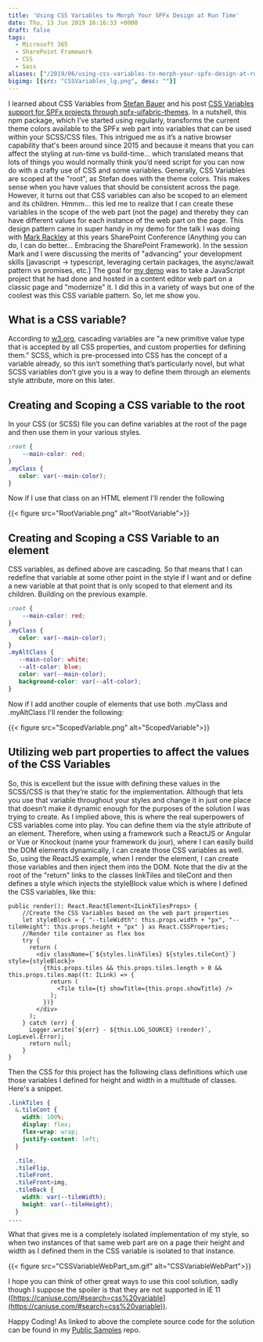 ```yaml
---
title: 'Using CSS Variables to Morph Your SPFx Design at Run Time'
date: Thu, 13 Jun 2019 16:16:33 +0000
draft: false
tags: 
  - Microsoft 365
  - SharePoint Framework
  - CSS
  - Sass
aliases: ["/2019/06/using-css-variables-to-morph-your-spfx-design-at-run-time/"]
bigimg: [{src: "CSSVariables_lg.png", desc: ""}]
---
```


I learned about CSS Variables from [Stefan Bauer](https://twitter.com/StfBauer) and his post [CSS Variables support for SPFx projects through spfx-uifabric-themes](https://n8d.at/blog/css-variables-support-for-spfx-projects-through-spfx-uifabric-themes/). In a nutshell, this npm package, which I’ve started using regularly, transforms the current theme colors available to the SPFx web part into variables that can be used within your SCSS/CSS files. This intrigued me as it’s a native browser capability that's been around since 2015 and because it means that you can affect the styling at run-time vs build-time… which translated means that lots of things you would normally think you’d need script for you can now do with a crafty use of CSS and some variables. Generally, CSS Variables are scoped at the "root", as Stefan does with the theme colors. This makes sense when you have values that should be consistent across the page. However, it turns out that CSS variables can also be scoped to an element and its children. Hmmm… this led me to realize that I can create these variables in the scope of the web part (not the page) and thereby they can have different values for each instance of the web part on the page. This design pattern came in super handy in my demo for the talk I was doing with [Mark Rackley](https://twitter.com/mrackley) at this years SharePoint Conference (Anything you can do, I can do better… Embracing the SharePoint Framework). In the session Mark and I were discussing the merits of "advancing" your development skills \[javascript -> typescript, leveraging certain packages, the async/await pattern vs promises, etc.\] The goal for [my demo](https://github.com/mrackley/spc19) was to take a JavaScript project that he had done and hosted in a content editor web part on a classic page and "modernize" it. I did this in a variety of ways but one of the coolest was this CSS variable pattern. So, let me show you.

## What is a CSS variable?

According to [w3.org](https://www.w3.org/TR/css-variables-1/), cascading variables are "a new primitive value type that is accepted by all CSS properties, and custom properties for defining them." SCSS, which is pre-processed into CSS has the concept of a variable already, so this isn’t something that’s particularly novel, but what SCSS variables don’t give you is a way to define them through an elements style attribute, more on this later.

## Creating and Scoping a CSS variable to the root

In your CSS (or SCSS) file you can define variables at the root of the page and then use them in your various styles.

```css
:root {
    --main-color: red;
}
.myClass {
   color: var(--main-color);
}
```

Now if I use that class on an HTML element I'll render the following

{{< figure src="RootVariable.png" alt="RootVariable">}}

## Creating and Scoping a CSS Variable to an element

CSS variables, as defined above are cascading. So that means that I can redefine that variable at some other point in the style if I want and or define a new variable at that point that is only scoped to that element and its children. Building on the previous example.

```css
:root {
    --main-color: red;
}
.myClass {
   color: var(--main-color);
}
.myAltClass {
   --main-color: white; 
   --alt-color: blue;
   color: var(--main-color);
   background-color: var(--alt-color);
}
```

Now if I add another couple of elements that use both .myClass and .myAltClass I'll render the following:

{{< figure src="ScopedVariable.png" alt="ScopedVariable">}}

## Utilizing web part properties to affect the values of the CSS Variables

So, this is excellent but the issue with defining these values in the SCSS/CSS is that they’re static for the implementation. Although that lets you use that variable throughout your styles and change it in just one place that doesn’t make it dynamic enough for the purposes of the solution I was trying to create. As I implied above, this is where the real superpowers of CSS variables come into play. You can define them via the style attribute of an element. Therefore, when using a framework such a ReactJS or Angular or Vue or Knockout (name your framework du jour), where I can easily build the DOM elements dynamically, I can create those CSS variables as well. So, using the ReactJS example, when I render the element, I can create those variables and then inject them into the DOM. Note that the div at the root of the "return" links to the classes linkTiles and tileCont and then defines a style which injects the styleBlock value which is where I defined the CSS variables, like this:

```tsx
public render(): React.ReactElement<ILinkTilesProps> {
    //Create the CSS Variables based on the web part properties
    let styleBlock = { "--tileWidth": this.props.width + "px", "--tileHeight": this.props.height + "px" } as React.CSSProperties;
    //Render tile container as flex box
    try {
      return (
        <div className={`${styles.linkTiles} ${styles.tileCont}`} style={styleBlock}>
          {this.props.tiles && this.props.tiles.length > 0 && this.props.tiles.map((t: ILink) => {
            return (
              <Tile tile={t} showTitle={this.props.showTitle} />
            );
          })}
        </div>
      );
    } catch (err) {
      Logger.write(`${err} - ${this.LOG_SOURCE} (render)`, LogLevel.Error);
      return null;
    }
}
```

Then the CSS for this project has the following class definitions which use those variables I defined for height and width in a multitude of classes. Here's a snippet.

```css
.linkTiles {
  &.tileCont {
    width: 100%;
    display: flex;
    flex-wrap: wrap;
    justify-content: left;
  }

  .tile,
  .tileFlip,
  .tileFront,
  .tileFront>img,
  .tileBack {
    width: var(--tileWidth);
    height: var(--tileHeight);
  }
....
```

What that gives me is a completely isolated implementation of my style, so when two instances of that same web part are on a page their height and width as I defined them in the CSS variable is isolated to that instance.

{{< figure src="CSSVariableWebPart_sm.gif" alt="CSSVariableWebPart">}}

I hope you can think of other great ways to use this cool solution, sadly though I suppose the spoiler is that they are not supported in IE 11 ([https://caniuse.com/#search=css%20variable](https://caniuse.com/#search=css%20variable)).

Happy Coding! As linked to above the complete source code for the solution can be found in my [Public Samples](https://github.com/juliemturner/Public-Samples) repo.

